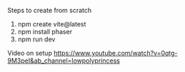 Steps to create from scratch
1. npm create vite@latest
2. npm install phaser
3. npm run dev

Video on setup
https://www.youtube.com/watch?v=0qtg-9M3peI&ab_channel=lowpolyprincess


